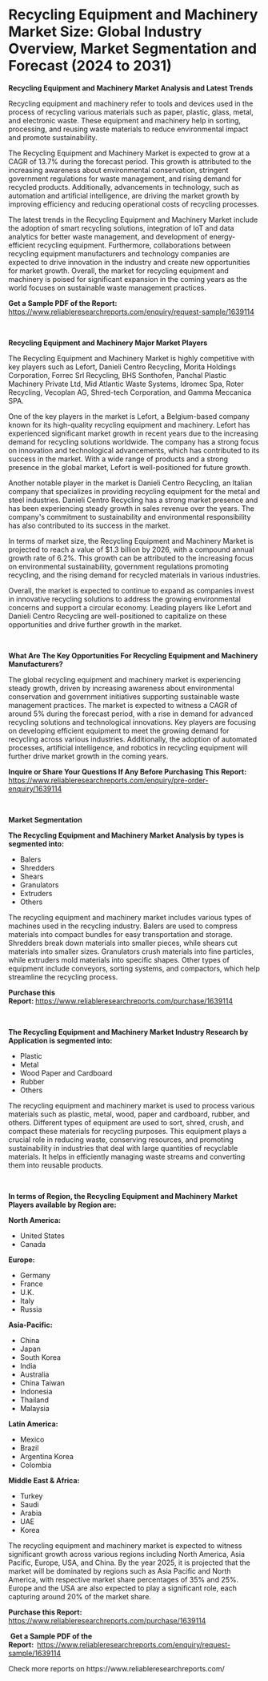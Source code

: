 <p><h1>Recycling Equipment and Machinery Market Size: Global Industry Overview, Market Segmentation and Forecast (2024 to 2031)</h1></p><p><strong>Recycling Equipment and Machinery Market Analysis and Latest Trends</strong></p>
<p><p>Recycling equipment and machinery refer to tools and devices used in the process of recycling various materials such as paper, plastic, glass, metal, and electronic waste. These equipment and machinery help in sorting, processing, and reusing waste materials to reduce environmental impact and promote sustainability.</p><p>The Recycling Equipment and Machinery Market is expected to grow at a CAGR of 13.7% during the forecast period. This growth is attributed to the increasing awareness about environmental conservation, stringent government regulations for waste management, and rising demand for recycled products. Additionally, advancements in technology, such as automation and artificial intelligence, are driving the market growth by improving efficiency and reducing operational costs of recycling processes.</p><p>The latest trends in the Recycling Equipment and Machinery Market include the adoption of smart recycling solutions, integration of IoT and data analytics for better waste management, and development of energy-efficient recycling equipment. Furthermore, collaborations between recycling equipment manufacturers and technology companies are expected to drive innovation in the industry and create new opportunities for market growth. Overall, the market for recycling equipment and machinery is poised for significant expansion in the coming years as the world focuses on sustainable waste management practices.</p></p>
<p><strong>Get a Sample PDF of the Report:&nbsp;</strong> <a href="https://www.reliableresearchreports.com/enquiry/request-sample/1639114">https://www.reliableresearchreports.com/enquiry/request-sample/1639114</a></p>
<p>&nbsp;</p>
<p><strong>Recycling Equipment and Machinery Major Market Players</strong></p>
<p><p>The Recycling Equipment and Machinery Market is highly competitive with key players such as Lefort, Danieli Centro Recycling, Morita Holdings Corporation, Forrec Srl Recycling, BHS Sonthofen, Panchal Plastic Machinery Private Ltd, Mid Atlantic Waste Systems, Idromec Spa, Roter Recycling, Vecoplan AG, Shred-tech Corporation, and Gamma Meccanica SPA.</p><p>One of the key players in the market is Lefort, a Belgium-based company known for its high-quality recycling equipment and machinery. Lefort has experienced significant market growth in recent years due to the increasing demand for recycling solutions worldwide. The company has a strong focus on innovation and technological advancements, which has contributed to its success in the market. With a wide range of products and a strong presence in the global market, Lefort is well-positioned for future growth.</p><p>Another notable player in the market is Danieli Centro Recycling, an Italian company that specializes in providing recycling equipment for the metal and steel industries. Danieli Centro Recycling has a strong market presence and has been experiencing steady growth in sales revenue over the years. The company's commitment to sustainability and environmental responsibility has also contributed to its success in the market.</p><p>In terms of market size, the Recycling Equipment and Machinery Market is projected to reach a value of $1.3 billion by 2026, with a compound annual growth rate of 6.2%. This growth can be attributed to the increasing focus on environmental sustainability, government regulations promoting recycling, and the rising demand for recycled materials in various industries.</p><p>Overall, the market is expected to continue to expand as companies invest in innovative recycling solutions to address the growing environmental concerns and support a circular economy. Leading players like Lefort and Danieli Centro Recycling are well-positioned to capitalize on these opportunities and drive further growth in the market.</p></p>
<p>&nbsp;</p>
<p><strong>What Are The Key Opportunities For Recycling Equipment and Machinery Manufacturers?</strong></p>
<p><p>The global recycling equipment and machinery market is experiencing steady growth, driven by increasing awareness about environmental conservation and government initiatives supporting sustainable waste management practices. The market is expected to witness a CAGR of around 5% during the forecast period, with a rise in demand for advanced recycling solutions and technological innovations. Key players are focusing on developing efficient equipment to meet the growing demand for recycling across various industries. Additionally, the adoption of automated processes, artificial intelligence, and robotics in recycling equipment will further drive market growth in the coming years.</p></p>
<p><strong>Inquire or Share Your Questions If Any Before Purchasing This Report:</strong> <a href="https://www.reliableresearchreports.com/enquiry/pre-order-enquiry/1639114">https://www.reliableresearchreports.com/enquiry/pre-order-enquiry/1639114</a></p>
<p>&nbsp;</p>
<p><strong>Market Segmentation</strong></p>
<p><strong>The Recycling Equipment and Machinery Market Analysis by types is segmented into:</strong></p>
<p><ul><li>Balers</li><li>Shredders</li><li>Shears</li><li>Granulators</li><li>Extruders</li><li>Others</li></ul></p>
<p><p>The recycling equipment and machinery market includes various types of machines used in the recycling industry. Balers are used to compress materials into compact bundles for easy transportation and storage. Shredders break down materials into smaller pieces, while shears cut materials into smaller sizes. Granulators crush materials into fine particles, while extruders mold materials into specific shapes. Other types of equipment include conveyors, sorting systems, and compactors, which help streamline the recycling process.</p></p>
<p><strong>Purchase this Report:&nbsp;</strong><a href="https://www.reliableresearchreports.com/purchase/1639114">https://www.reliableresearchreports.com/purchase/1639114</a></p>
<p>&nbsp;</p>
<p><strong>The Recycling Equipment and Machinery Market Industry Research by Application is segmented into:</strong></p>
<p><ul><li>Plastic</li><li>Metal</li><li>Wood Paper and Cardboard</li><li>Rubber</li><li>Others</li></ul></p>
<p><p>The recycling equipment and machinery market is used to process various materials such as plastic, metal, wood, paper and cardboard, rubber, and others. Different types of equipment are used to sort, shred, crush, and compact these materials for recycling purposes. This equipment plays a crucial role in reducing waste, conserving resources, and promoting sustainability in industries that deal with large quantities of recyclable materials. It helps in efficiently managing waste streams and converting them into reusable products.</p></p>
<p>&nbsp;</p>
<p><strong>In terms of Region, the Recycling Equipment and Machinery Market Players available by Region are:</strong></p>
<p>
    <p> <strong> North America: </strong>
        <ul>
            <li>United States</li>
            <li>Canada</li>
        </ul>
        </p> 
    <p> <strong> Europe: </strong>
        <ul>
            <li>Germany</li>
            <li>France</li>
            <li>U.K.</li>
            <li>Italy</li>
            <li>Russia</li>
        </ul>
        </p> 
    <p> <strong> Asia-Pacific: </strong>
        <ul>
            <li>China</li>
            <li>Japan</li>
            <li>South Korea</li>
            <li>India</li>
            <li>Australia</li>
            <li>China Taiwan</li>
            <li>Indonesia</li>
            <li>Thailand</li>
            <li>Malaysia</li>
        </ul>
        </p> 
    <p> <strong> Latin America: </strong>
        <ul>
            <li>Mexico</li>
            <li>Brazil</li>
            <li>Argentina Korea</li>
            <li>Colombia</li>
        </ul>
        </p> 
    <p> <strong> Middle East & Africa: </strong>
        <ul>
            <li>Turkey</li>
            <li>Saudi</li>
            <li>Arabia</li>
            <li>UAE</li>
            <li>Korea</li>
        </ul>
    </p>
    </p>
<p><p>The recycling equipment and machinery market is expected to witness significant growth across various regions including North America, Asia Pacific, Europe, USA, and China. By the year 2025, it is projected that the market will be dominated by regions such as Asia Pacific and North America, with respective market share percentages of 35% and 25%. Europe and the USA are also expected to play a significant role, each capturing around 20% of the market share.</p></p>
<p><strong>Purchase this Report: </strong><a href="https://www.reliableresearchreports.com/purchase/1639114">https://www.reliableresearchreports.com/purchase/1639114</a></p>
<p>&nbsp;<strong>Get a Sample PDF of the Report:&nbsp;&nbsp;</strong><a href="https://www.reliableresearchreports.com/enquiry/request-sample/1639114">https://www.reliableresearchreports.com/enquiry/request-sample/1639114</a></p>
<p><strong></strong></p>
<p>Check more reports on https://www.reliableresearchreports.com/</p>
